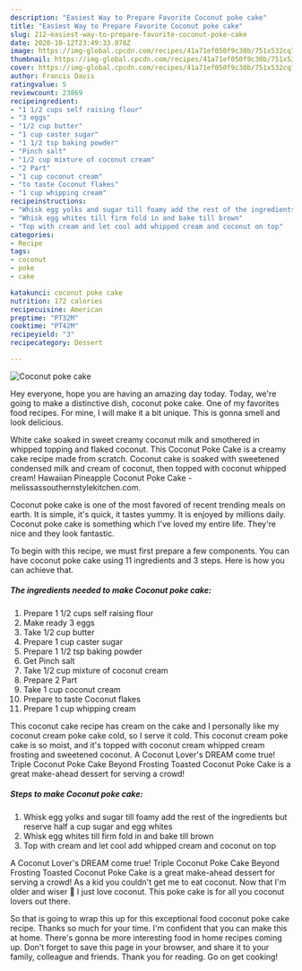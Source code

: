 ```yaml
---
description: "Easiest Way to Prepare Favorite Coconut poke cake"
title: "Easiest Way to Prepare Favorite Coconut poke cake"
slug: 212-easiest-way-to-prepare-favorite-coconut-poke-cake
date: 2020-10-12T23:49:33.078Z
image: https://img-global.cpcdn.com/recipes/41a71ef050f9c30b/751x532cq70/coconut-poke-cake-recipe-main-photo.jpg
thumbnail: https://img-global.cpcdn.com/recipes/41a71ef050f9c30b/751x532cq70/coconut-poke-cake-recipe-main-photo.jpg
cover: https://img-global.cpcdn.com/recipes/41a71ef050f9c30b/751x532cq70/coconut-poke-cake-recipe-main-photo.jpg
author: Francis Davis
ratingvalue: 5
reviewcount: 23869
recipeingredient:
- "1 1/2 cups self raising flour"
- "3 eggs"
- "1/2 cup butter"
- "1 cup caster sugar"
- "1 1/2 tsp baking powder"
- "Pinch salt"
- "1/2 cup mixture of coconut cream"
- "2 Part"
- "1 cup coconut cream"
- "to taste Coconut flakes"
- "1 cup whipping cream"
recipeinstructions:
- "Whisk egg yolks and sugar till foamy add the rest of the ingredients but reserve half a cup sugar and egg whites"
- "Whisk egg whites till firm fold in and bake till brown"
- "Top with cream and let cool add whipped cream and coconut on top"
categories:
- Recipe
tags:
- coconut
- poke
- cake

katakunci: coconut poke cake 
nutrition: 172 calories
recipecuisine: American
preptime: "PT32M"
cooktime: "PT42M"
recipeyield: "3"
recipecategory: Dessert

---
```



![Coconut poke cake](https://img-global.cpcdn.com/recipes/41a71ef050f9c30b/751x532cq70/coconut-poke-cake-recipe-main-photo.jpg)

Hey everyone, hope you are having an amazing day today. Today, we're going to make a distinctive dish, coconut poke cake. One of my favorites food recipes. For mine, I will make it a bit unique. This is gonna smell and look delicious.

White cake soaked in sweet creamy coconut milk and smothered in whipped topping and flaked coconut. This Coconut Poke Cake is a creamy cake recipe made from scratch. Coconut cake is soaked with sweetened condensed milk and cream of coconut, then topped with coconut whipped cream! Hawaiian Pineapple Coconut Poke Cake - melissassouthernstylekitchen.com.

Coconut poke cake is one of the most favored of recent trending meals on earth. It is simple, it's quick, it tastes yummy. It is enjoyed by millions daily. Coconut poke cake is something which I've loved my entire life. They're nice and they look fantastic.


To begin with this recipe, we must first prepare a few components. You can have coconut poke cake using 11 ingredients and 3 steps. Here is how you can achieve that.

<!--inarticleads1-->

##### The ingredients needed to make Coconut poke cake:

1. Prepare 1 1/2 cups self raising flour
1. Make ready 3 eggs
1. Take 1/2 cup butter
1. Prepare 1 cup caster sugar
1. Prepare 1 1/2 tsp baking powder
1. Get Pinch salt
1. Take 1/2 cup mixture of coconut cream
1. Prepare 2 Part
1. Take 1 cup coconut cream
1. Prepare to taste Coconut flakes
1. Prepare 1 cup whipping cream


This coconut cake recipe has cream on the cake and I personally like my coconut cream poke cake cold, so I serve it cold. This coconut cream poke cake is so moist, and it&#39;s topped with coconut cream whipped cream frosting and sweetened coconut. A Coconut Lover&#39;s DREAM come true! Triple Coconut Poke Cake Beyond Frosting Toasted Coconut Poke Cake is a great make-ahead dessert for serving a crowd! 

<!--inarticleads2-->

##### Steps to make Coconut poke cake:

1. Whisk egg yolks and sugar till foamy add the rest of the ingredients but reserve half a cup sugar and egg whites
1. Whisk egg whites till firm fold in and bake till brown
1. Top with cream and let cool add whipped cream and coconut on top


A Coconut Lover&#39;s DREAM come true! Triple Coconut Poke Cake Beyond Frosting Toasted Coconut Poke Cake is a great make-ahead dessert for serving a crowd! As a kid you couldn&#39;t get me to eat coconut. Now that I&#39;m older and wiser 🙂 I just love coconut. This poke cake is for all you coconut lovers out there. 

So that is going to wrap this up for this exceptional food coconut poke cake recipe. Thanks so much for your time. I'm confident that you can make this at home. There's gonna be more interesting food in home recipes coming up. Don't forget to save this page in your browser, and share it to your family, colleague and friends. Thank you for reading. Go on get cooking!
